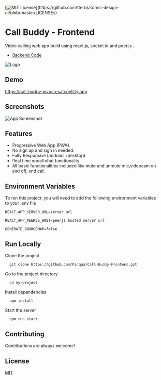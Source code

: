 [![MIT License](https://img.shields.io/apm/l/atomic-design-ui.svg?)](https://github.com/tterb/atomic-design-ui/blob/master/LICENSEs)

# Call Buddy - Frontend

Video calling web app build using react.js, socket.io and peer.js .



 - [Backend Code](https://github.com/Pinqua/Call-Buddy-Backend)
 
![Logo](https://call-buddy-piyush-sati.netlify.app/static/media/logo.1b0797ca.png)

    
## Demo

https://call-buddy-piyush-sati.netlify.app

  
## Screenshots

![App Screenshot](https://i.ibb.co/qR2wSmn/call-buddy.gif)

  
## Features

- Progressive Web App (PWA).
- No sign up and sign in needed.
- Fully Responsive (android +desktop).
- Real time oncall chat functionality.
- All basic functionalities included like mute and unmute mic,videocam on and off, end call.


## Environment Variables

To run this project, you will need to add the following environment variables to your .env file



`REACT_APP_SERVER_URL=server url`

`REACT_APP_PEERJS_HOST=peerjs hosted server url`

`GENERATE_SOURCEMAP=false`



## Run Locally

Clone the project

```bash
  git clone https://github.com/Pinqua/Call-Buddy-Frontend.git
```

Go to the project directory

```bash
  cd my-project
```

Install dependencies

```bash
  npm install
```

Start the server

```bash
  npm run start
```

  
## Contributing

Contributions are always welcome!
 
## License

[MIT](https://choosealicense.com/licenses/mit/)

  
